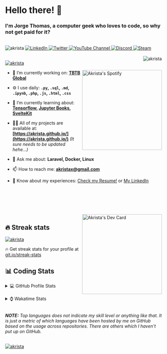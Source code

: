 # Hello there! 👋

### I'm Jorge Thomas, a computer geek who loves to code, so why not get paid for it?

</br>

<div align="left">
<img src="https://komarev.com/ghpvc/?username=akrista&label=Profile%20views&color=0e75b6&style=flat" alt="akrista" />
  <a href="https://www.linkedin.com/in/akrista/">
    <img
      src="https://img.shields.io/static/v1?logo=linkedin&style=flat&color=0072b1&label=LinkedIn&message=%E2%9B%B3"
      alt="LinkedIn"
    />
  </a>
  <a href="https://twitter.com/akristax">
    <img
      src="https://img.shields.io/badge/follow-%40akristax-1DA1F2?logo=twitter&style=flat&label=Twitter&color=0072b1&logoColor=ffffff"
      alt="Twitter"
    />
  </a>
    <a href="https://www.youtube.com/user/VladAkrista">
<img alt="YouTube Channel" src="https://img.shields.io/youtube/channel/subscribers/UCXJa_ZGSEtalwFNbsupmjtg?style=flat&color=0072b1&logoColor=ffffff&logo=youtube&label=Youtube">
  </a>
      <a href="https://discordapp.com/users/Akrista#1410">
<img alt="Discord" src="https://img.shields.io/discord/354241190947717120?style=flat&color=0072b1&logoColor=ffffff&logo=discord&label=Discord">
  </a>
    <a href="https://steamcommunity.com/id/akrista/">
    <img
      src="https://img.shields.io/static/v1?logo=steam&style=flat&color=0072b1&label=Steam&message=%CE%BB"
      alt="Steam"
    />
  </a>
  </br>
  </br>
  <a href="https://discordapp.com/users/Akrista#1410">
  <img align="right" src="https://lanyard.cnrad.dev/api/130525871277735937" alt="akrista" />
  </a>

  <p align="left">
  <a href="https://github.com/ryo-ma/github-profile-trophy">
  <img src="https://github-profile-trophy.vercel.app/?username=akrista&theme=gruvbox&no-bg=true&row=2&column=3&no-frame=true" alt="akrista" />
  </a>
  </p>

  <a href="https://spotify-github-profile.vercel.app/api/view?uid=21ca7hmfvx4lpeb37y7fs2vpq&redirect=true" target="_blank">
<img
      width="256"
      align="right"
      src="https://spotify-github-profile.vercel.app/api/view?uid=21ca7hmfvx4lpeb37y7fs2vpq&cover_image=true&theme=default&show_offline=false&bar_color=53b14f&bar_color_cover=false"
      alt="Akrista's Spotify"
    />
</a>

- 🔭 I’m currently working on: **[TBTB Global](https://tbtb.global/)**

- ⚙️ I use daily: **`.py`, `.sql`, `.md`, `.ipynb`, `.php`, `.js`, `.html`, `.css`**

- 🌱 I’m currently learning about: **[Tensorflow](https://www.tensorflow.org/), [Jupyter Books](https://jupyterbook.org/en/stable/intro.html), [SvelteKit](https://kit.svelte.dev/)**

- 👨‍💻 All of my projects are available at: **[https://akrista.github.io/](https://akrista.github.io/)** _(It sure needs to be updated hehe...)_

- 💬 Ask me about: **Laravel, Docker, Linux**

- 📫 How to reach me: **akristax@gmail.com**

- 📄 Know about my experiences: [Check my Resume!](https://drive.google.com/file/d/1HGJWLsQuW9MU1iBDew3fPABiCMs2JHMj/view?usp=sharing) or [My LinkedIn](https://linkedin.com/in/akrista/)

</br>
</br>
</br>
</br>
</br>

  <a href="https://app.daily.dev/akrista" target="_blank">
    <img
      width="256"
      align="right"
      src="https://api.daily.dev/devcards/2287075d79584a318146e601cf17d7b9.png?r=4rw"
      alt="Akrista's Dev Card"
    />
  </a>

## 🔥 Streak stats

<a href="https://github.com/DenverCoder1/github-readme-streak-stats">
<img src="https://github-readme-streak-stats.herokuapp.com/?user=akrista&theme=gruvbox" alt="akrista" />
</a>

<p>🔥 Get streak stats for your profile at <a href="https://git.io/streak-stats">git.io/streak-stats</a></p>

## 📊 Coding Stats

<details>
<summary>💻 GitHub Profile Stats</summary>

</br>

<a href="https://github.com/anuraghazra/github-readme-stats">
<img src="https://github-readme-stats.vercel.app/api?username=akrista&show_icons=true&locale=en&theme=gruvbox" alt="Akrista's Github Stats" />
</a>

<a href="https://github.com/anuraghazra/github-readme-stats">
<img src="https://github-readme-stats.vercel.app/api/top-langs?username=akrista&show_icons=true&locale=en&layout=demo&theme=gruvbox" alt="Most Used Languages" />
</a>

</details>

</br>

<details>
<summary>⌚ Wakatime Stats</summary>

</br>

<a href="https://github.com/anuraghazra/github-readme-stats">
<img src="https://github-readme-stats.vercel.app/api/wakatime?username=akrista&show_icons=true&locale=en&layout=compact&theme=gruvbox" alt="akrista" />
</a>

</br>

<!--START_SECTION:waka-->
![Code Time](http://img.shields.io/badge/Code%20Time-670%20hrs%201%20min-blue)

![Lines of code](https://img.shields.io/badge/From%20Hello%20World%20I%27ve%20Written-2%20Million%20lines%20of%20code-blue)

**🐱 My GitHub Data** 

> 🏆 163 Contributions in the Year 2023
 > 
> 📦 278.3 kB Used in GitHub's Storage 
 > 
> 💼 Opted to Hire
 > 
> 📜 46 Public Repositories 
 > 
> 🔑 21 Private Repositories  
 > 
**I'm an Early 🐤** 

```text
🌞 Morning      134 commits       █████░░░░░░░░░░░░░░░░░░░░   21.47 % 
🌆 Daytime      247 commits       ██████████░░░░░░░░░░░░░░░   39.58 % 
🌃 Evening      237 commits       █████████░░░░░░░░░░░░░░░░   37.98 % 
🌙 Night          6 commits       ░░░░░░░░░░░░░░░░░░░░░░░░░   00.96 % 

```
📅 **I'm Most Productive on Monday** 

```text
Monday         155 commits       ██████░░░░░░░░░░░░░░░░░░░   24.84 % 
Tuesday         87 commits       ███░░░░░░░░░░░░░░░░░░░░░░   13.94 % 
Wednesday       83 commits       ███░░░░░░░░░░░░░░░░░░░░░░   13.30 % 
Thursday        74 commits       ███░░░░░░░░░░░░░░░░░░░░░░   11.86 % 
Friday          75 commits       ███░░░░░░░░░░░░░░░░░░░░░░   12.02 % 
Saturday        74 commits       ███░░░░░░░░░░░░░░░░░░░░░░   11.86 % 
Sunday          76 commits       ███░░░░░░░░░░░░░░░░░░░░░░   12.18 % 

```


📊 **This Week I Spent My Time On** 

```text
⌚︎ Time Zone: America/Caracas

💬 Programming Languages: 
SQL                      8 hrs 56 mins       ███████████░░░░░░░░░░░░░░   46.64 % 
JSON                     6 hrs 46 mins       ████████░░░░░░░░░░░░░░░░░   35.28 % 
Other                    3 hrs 23 mins       ████░░░░░░░░░░░░░░░░░░░░░   17.65 % 
Rust                     3 mins              ░░░░░░░░░░░░░░░░░░░░░░░░░   00.31 % 
Git Config               0 secs              ░░░░░░░░░░░░░░░░░░░░░░░░░   00.06 % 

🔥 Editors: 
VS Code                  10 hrs 55 mins      ██████████████░░░░░░░░░░░   56.99 % 
Ssms                     5 hrs 32 mins       ███████░░░░░░░░░░░░░░░░░░   28.91 % 
Excel                    1 hr 19 mins        █░░░░░░░░░░░░░░░░░░░░░░░░   06.94 % 
Visual Studio            52 mins             █░░░░░░░░░░░░░░░░░░░░░░░░   04.55 % 
Google Calendar          30 mins             ░░░░░░░░░░░░░░░░░░░░░░░░░   02.61 % 

💻 Operating System: 
Windows                  18 hrs 40 mins      ████████████████████████░   97.39 % 
Unknown OS               30 mins             ░░░░░░░░░░░░░░░░░░░░░░░░░   02.61 % 

```

**I Mostly Code in JavaScript** 

```text
JavaScript               14 repos            █████████░░░░░░░░░░░░░░░░   38.89 % 
Shell                    3 repos             ██░░░░░░░░░░░░░░░░░░░░░░░   08.33 % 
HTML                     3 repos             ██░░░░░░░░░░░░░░░░░░░░░░░   08.33 % 
CSS                      3 repos             ██░░░░░░░░░░░░░░░░░░░░░░░   08.33 % 
PHP                      3 repos             ██░░░░░░░░░░░░░░░░░░░░░░░   08.33 % 

```



 Last Updated on 08/02/2023 00:28:02 UTC
<!--END_SECTION:waka-->

**These Readme stats are generated using github action [awesome-readme-stats](https://github.com/anmol098/waka-readme-stats)**

</details>

</br>

_**NOTE:** Top languages does not indicate my skill level or anything like that. It is just a metric of which languages have been hosted by me on GitHub based on the usage across repositories. There are others which I haven't put up on GitHub._

</br>

<a href="https://github.com/ashutosh00710/github-readme-activity-graph">
<img src="https://github-readme-activity-graph.cyclic.app/graph?username=Akrista&theme=gruvbox" alt="akrista" />
</a>
